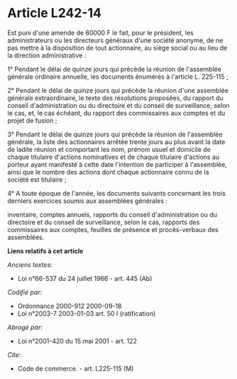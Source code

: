 # Article L242-14

Est puni d'une amende de 60000 F le fait, pour le président, les administrateurs ou les directeurs généraux d'une société
anonyme, de ne pas mettre à la disposition de tout actionnaire, au siège social ou au lieu de la direction administrative :

1° Pendant le délai de quinze jours qui précède la réunion de l'assemblée générale ordinaire annuelle, les documents énumérés
à l'article L. 225-115 ;

2° Pendant le délai de quinze jours qui précède la réunion d'une assemblée générale extraordinaire, le texte des résolutions
proposées, du rapport du conseil d'administration ou du directoire et du conseil de surveillance, selon le cas, et, le cas
échéant, du rapport des commissaires aux comptes et du projet de fusion ;

3° Pendant le délai de quinze jours qui précède la réunion de l'assemblée générale, la liste des actionnaires arrêtée trente
jours au plus avant la date de ladite réunion et comportant les nom, prénom usuel et domicile de chaque titulaire d'actions
nominatives et de chaque titulaire d'actions au porteur ayant manifesté à cette date l'intention de participer à l'assemblée,
ainsi que le nombre des actions dont chaque actionnaire connu de la société est titulaire ;

4° A toute époque de l'année, les documents suivants concernant les trois derniers exercices soumis aux assemblées
générales :

inventaire, comptes annuels, rapports du conseil d'administration ou du directoire et du conseil de surveillance, selon le
cas, rapports des commissaires aux comptes, feuilles de présence et procès-verbaux des assemblées.

**Liens relatifs à cet article**

_Anciens textes_:

  - Loi n°66-537 du 24 juillet 1966 - art. 445 (Ab)

_Codifié par_:

  - Ordonnance 2000-912 2000-09-18
  - Loi n°2003-7 2003-01-03 art. 50 I (ratification)

_Abrogé par_:

  - Loi n°2001-420 du 15 mai 2001 - art. 122

_Cite_:

  - Code de commerce. - art. L225-115 (M)
